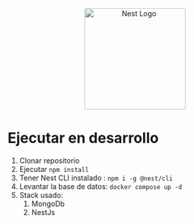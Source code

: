 <p align="center">
  <a href="http://nestjs.com/" target="blank"><img src="https://nestjs.com/img/logo-small.svg" width="200" alt="Nest Logo" /></a>
</p>

# Ejecutar en desarrollo

1. Clonar repositorio
2. Ejecutar ``` npm install ```
3. Tener Nest CLI instalado : ``` npm i -g @nest/cli ```
4. Levantar la base de datos: ``` docker compose up -d ```
5. Stack usado:
   1. MongoDb
   2. NestJs
